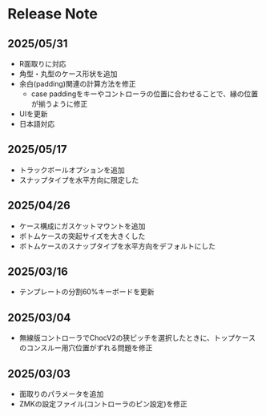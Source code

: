 
# Release Note

## 2025/05/31

* R面取りに対応
* 角型・丸型のケース形状を追加
* 余白(padding)関連の計算方法を修正
  * case paddingをキーやコントローラの位置に合わせることで、縁の位置が揃うように修正
* UIを更新
* 日本語対応

## 2025/05/17

* トラックボールオプションを追加
* スナップタイプを水平方向に限定した

## 2025/04/26

* ケース構成にガスケットマウントを追加
* ボトムケースの突起サイズを大きくした
* ボトムケースのスナップタイプを水平方向をデフォルトにした

## 2025/03/16

* テンプレートの分割60%キーボードを更新

## 2025/03/04

* 無線版コントローラでChocV2の狭ピッチを選択したときに、トップケースのコンスルー用穴位置がずれる問題を修正

## 2025/03/03

* 面取りのパラメータを追加
* ZMKの設定ファイル(コントローラのピン設定)を修正
